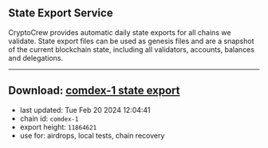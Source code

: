 ## State Export Service
CryptoCrew provides automatic daily state exports for all chains we validate. State export files can be used as genesis files and are a snapshot of the current blockchain state, including all validators, accounts, balances and delegations.

---
**Download: [comdex-1 state export](https://dl-eu2.ccvalidators.com/SERVICE/comdex/comdex-1_export_11864621.json)**
---

- last updated: Tue Feb 20 2024 12:04:41
- chain id: `comdex-1`
- export height: `11864621`
- use for: airdrops, local tests, chain recovery
